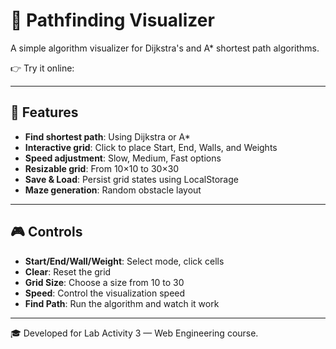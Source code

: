 # 🧭 Pathfinding Visualizer

A simple algorithm visualizer for Dijkstra's and A* shortest path algorithms.  

👉 Try it online: 

---

## 🔧 Features

- **Find shortest path**: Using Dijkstra or A*
- **Interactive grid**: Click to place Start, End, Walls, and Weights
- **Speed adjustment**: Slow, Medium, Fast options
- **Resizable grid**: From 10×10 to 30×30
- **Save & Load**: Persist grid states using LocalStorage
- **Maze generation**: Random obstacle layout

---

## 🎮 Controls

- **Start/End/Wall/Weight**: Select mode, click cells
- **Clear**: Reset the grid
- **Grid Size**: Choose a size from 10 to 30
- **Speed**: Control the visualization speed
- **Find Path**: Run the algorithm and watch it work

---

🎓 Developed for Lab Activity 3 — Web Engineering course.

